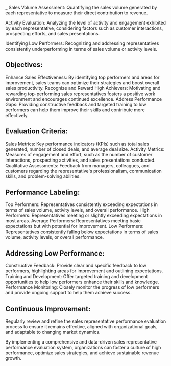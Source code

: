 _ Sales Volume Assessment: Quantifying the sales volume generated by each representative to measure their direct contribution to revenue.

Activity Evaluation: Analyzing the level of activity and engagement exhibited by each representative, considering factors such as customer interactions, prospecting efforts, and sales presentations.

Identifying Low Performers: Recognizing and addressing representatives consistently underperforming in terms of sales volume or activity levels.

## Objectives:

Enhance Sales Effectiveness: By identifying top performers and areas for improvement, sales teams can optimize their strategies and boost overall sales productivity.
Recognize and Reward High Achievers: Motivating and rewarding top-performing sales representatives fosters a positive work environment and encourages continued excellence.
Address Performance Gaps: Providing constructive feedback and targeted training to low performers can help them improve their skills and contribute more effectively.

## Evaluation Criteria:

Sales Metrics: Key performance indicators (KPIs) such as total sales generated, number of closed deals, and average deal size.
Activity Metrics: Measures of engagement and effort, such as the number of customer interactions, prospecting activities, and sales presentations conducted.
Qualitative Assessments: Feedback from managers, colleagues, and customers regarding the representative's professionalism, communication skills, and problem-solving abilities.

## Performance Labeling:

Top Performers: Representatives consistently exceeding expectations in terms of sales volume, activity levels, and overall performance.
High Performers: Representatives meeting or slightly exceeding expectations in most areas.
Average Performers: Representatives meeting basic expectations but with potential for improvement.
Low Performers: Representatives consistently falling below expectations in terms of sales volume, activity levels, or overall performance.

## Addressing Low Performance:

Constructive Feedback: Provide clear and specific feedback to low performers, highlighting areas for improvement and outlining expectations.
Training and Development: Offer targeted training and development opportunities to help low performers enhance their skills and knowledge.
Performance Monitoring: Closely monitor the progress of low performers and provide ongoing support to help them achieve success.

## Continuous Improvement:

Regularly review and refine the sales representative performance evaluation process to ensure it remains effective, aligned with organizational goals, and adaptable to changing market dynamics.

By implementing a comprehensive and data-driven sales representative performance evaluation system, organizations can foster a culture of high performance, optimize sales strategies, and achieve sustainable revenue growth.
